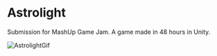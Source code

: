 # Astrolight
Submission for MashUp Game Jam. A game made in 48 hours in Unity.


![AstrolightGif](https://github.com/JoaoMoraesJr/Astrolight/assets/28049907/f834d2ec-5894-4d88-92d8-3b23bee365ce)
